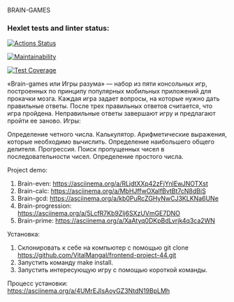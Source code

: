 BRAIN-GAMES

### Hexlet tests and linter status:
[![Actions Status](https://github.com/VitalMangal/frontend-project-44/workflows/hexlet-check/badge.svg)](https://github.com/VitalMangal/frontend-project-44/actions)

[![Maintainability](https://api.codeclimate.com/v1/badges/a99a88d28ad37a79dbf6/maintainability)](https://codeclimate.com/github/codeclimate/codeclimate/maintainability)

[![Test Coverage](https://api.codeclimate.com/v1/badges/a99a88d28ad37a79dbf6/test_coverage)](https://codeclimate.com/github/codeclimate/codeclimate/test_coverage)

«Brain-games или Игры разума» — набор из пяти консольных игр, построенных по принципу популярных мобильных приложений для прокачки мозга. Каждая игра задает вопросы, на которые нужно дать правильные ответы. После трех правильных ответов считается, что игра пройдена. Неправильные ответы завершают игру и предлагают пройти ее заново. Игры:

Определение четного числа.
Калькулятор. Арифметические выражения, которые необходимо вычислить.
Определение наибольшего общего делителя.
Прогрессия. Поиск пропущенных чисел в последовательности чисел.
Определение простого числа.

Project demo: 
1. Brain-even:        https://asciinema.org/a/RLjdtXXp42zFjYnlEwJNOTXst
2. Brain-calc:        https://asciinema.org/a/MbHJffwOXaIfBvtBt7cN8dBiS
3. Brain-gcd:         https://asciinema.org/a/kb0PuRcZGHyNwCJ3KLKNa6UNe
4. Brain-progression: https://asciinema.org/a/5LcfR7Kb9Zlj6SXzUVmGE7DNO
5. Brain-prime:       https://asciinema.org/a/XaAtyq0DKpBdLvrjk4q3ca2WN

Установка:
1. Склонировать к себе на компьютер с помощью git clone https://github.com/VitalMangal/frontend-project-44.git
2. Запустить команду make install.
3. Запустить интересующую игру с помощью короткой команды.

Процесс установки: https://asciinema.org/a/4UMrEJIsAoyGZ3NtdN19BpLMh







